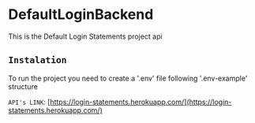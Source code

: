 # DefaultLoginBackend
This is the Default Login Statements project api

## `Instalation`
To run the project you need to create a '.env' file following '.env-example' structure

`API's LINK`: [https://login-statements.herokuapp.com/](https://login-statements.herokuapp.com/)

